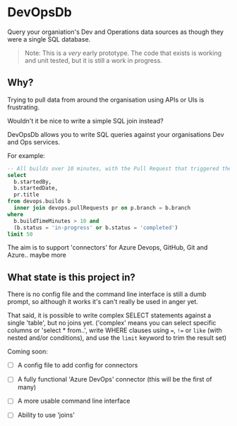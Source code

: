 # DevOpsDb

Query your organiation's Dev and Operations data sources as though they were a single SQL database.

> Note: This is a *very* early prototype. The code that exists is working and unit tested, but it is still a work in progress.

## Why?

Trying to pull data from around the organisation using APIs or UIs is frustrating.

Wouldn't it be nice to write a simple SQL join instead?

DevOpsDb allows you to write SQL queries against your organisations Dev and Ops services.

For example:

```sql
-- All builds over 10 minutes, with the Pull Request that triggered them
select 
  b.startedBy, 
  b.startedDate, 
  pr.title 
from devops.builds b
  inner join devops.pullRequests pr on p.branch = b.branch
where 
  b.buildTimeMinutes > 10 and 
  (b.status = 'in-progress' or b.status = 'completed')
limit 50
```

The aim is to support 'connectors' for Azure Devops, GitHub, Git and Azure.. maybe more


## What state is this project in?

There is no config file and the command line interface is still a dumb prompt, so although it works it's can't really be used in anger yet.

That said, it is possible to write complex SELECT statements against a single 'table', but no joins yet. ('complex' means you can select 
specific columns or 'select * from..', write WHERE clauses using `=`, `!=` or `like` (with nested and/or conditions), and use the `limit` keyword to trim the result set)

Coming soon:
- [ ] A config file to add config for connectors
- [ ] A fully functional 'Azure DevOps' connector (this will be the first of many)
- [ ] A more usable command line interface
- [ ] Ability to use 'joins'

